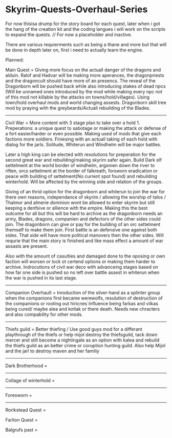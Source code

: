 # Skyrim-Quests-Overhaul-Series
For now thisisa drump for the story board for each quest, later when i got the hang of the creation kit and the coding langues i will work on the scripts to expand the quests. // For now a placeholder and inactive.

There are various requierments such as being a thane and more but that will be done in depth later on, first i need to actually learn the engine.

Planned:

Main Quest = Giving more focus on the actuall danger of the dragons and alduin. Ralof and Hadvar will be making more aperances, the dragonpriests and the dragoncult should have more of an presencs. The reveal of the Dragonborn will be pushed back while also introducing stakes of dead npcs (Will be unnamed ones introduced by the mod while making every npc not of this mod not killable by the attacks on towns/hold/villages). Using town/hold overhaul mods and world changing assests. Dragonborn skill tree mod by praying with the greybeards/Actuall rebuilding of the Blades.

-------------------------------------------------------------------------------------------------------------------------------------------------------------------------

Civil War = More content with 3 stage plan to take over a hold 1. Preperations: a unique quest to sabotage or making the attack or defense of a fort easier/harder or even possible. Making used of mods that give each factions more soldiers. Finiesing with an actuall taking of each hold with dialog for the jarls. Solitude, Whiterun and Windhelm will be major battles.

Later a high king can be elected with resolutions for preperation for the second great war and rebuilding/making skyrim safer again. Build Dark elf settelment at the world border of windhelm, argonien down the river to riften, orcs settelment at the border of falkreath, forsworn eradication or peace with building of settelment(No current spot found) and rebuilding winterhold. Will be affected by the winning side and relation of the groups.

Giving of an thrid option for the dragonborn and whiterun to join the war for there own reasons, independance of skyrim / allowing the worship of talos / Thalmor and almerie dominion wont be allowed to enter skyrim but still keeping a denfsive or allience with the empire. Making this the best outcome for all but this will be hard to archive as the dragonborn needs an army, Blades, dragons, companien and defectors of the other sides could join. The dragonborn can give or pay for the building of an orc settelment themself to make them join. First battle is an defensive one against both sides. That side will have more political manovers then the other sides. Will requrie that the main story is finished and like mass effect a amount of war assasts are present.

Also with the amount of casulties and damaged done to the oposing or own faction will worsen or lock ot certend options or making them harder to archive. Indrocutions of civil war deco with advanceing stages based on how far one side is pushed so no left over battle assest in whiterun when the war is pushed in its last stage.

-------------------------------------------------------------------------------------------------------------------------------------------------------------------------

Companion Overhault = Inroduction of the silver-hand as a splinter group when the companions first became werewolfs, resulution of destruction of the companions or rooting out hiricnes´influence being farkas and vilkas being cured/ maybe alea and kotlak or there death. Needs new chracters and also compability for other mods.

-------------------------------------------------------------------------------------------------------------------------------------------------------------------------

Thiefs guild = Better thiefing / Use good guys mod for a differant playthrough of the thiefs or help mijol destroy the thiefsguild, tack down mercer and still become a nightingale as an option with kalea and rebuild the thiefs guild as an better crime or coruption hunting guild. Also help Mijol and the jarl to destroy maven and her familiy

-------------------------------------------------------------------------------------------------------------------------------------------------------------------------

Dark Brotherhood =

-------------------------------------------------------------------------------------------------------------------------------------------------------------------------

Collage of winterhold = 

-------------------------------------------------------------------------------------------------------------------------------------------------------------------------

Foresworn =

-------------------------------------------------------------------------------------------------------------------------------------------------------------------------

Rorikstead Quest =

Farlion Quest =

Balgrufs past =





